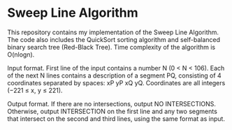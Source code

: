 # Sweep Line Algorithm

This repository contains my implementation of the Sweep Line Algorithm. The code also includes the QuickSort sorting algorithm and self-balanced binary search tree (Red-Black Tree).
Time complexity of the algorithm is O(nlogn).

Input format. First line of the input contains a number N (0 < N < 106). Each of the next N lines contains a description of a segment PQ, consisting
of 4 coordinates separated by spaces: xP yP xQ yQ. Coordinates are all integers (−221 ≤ x, y ≤ 221).

Output format. If there are no intersections, output NO INTERSECTIONS. Otherwise, output INTERSECTION on the first line and any two segments that intersect on the second and third
lines, using the same format as input.

